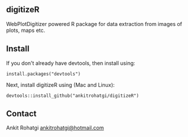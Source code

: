 digitizeR
---------

WebPlotDigitizer powered R package for data extraction from images of plots, maps etc.

Install
-------

If you don't already have devtools, then install using:

    install.packages("devtools")
    
Next, install digitizeR using (Mac and Linux):

    devtools::install_github("ankitrohatgi/digitizeR")

Contact
-------

Ankit Rohatgi <ankitrohatgi@hotmail.com>
